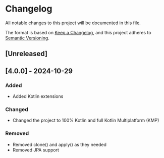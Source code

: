 # Changelog

All notable changes to this project will be documented in this file.

The format is based on [Keep a Changelog](https://keepachangelog.com/en/1.0.0/),
and this project adheres to [Semantic Versioning](https://semver.org/spec/v2.0.0.html).

## [Unreleased]

## [4.0.0] - 2024-10-29

### Added

- Added Kotlin extensions

### Changed

- Changed the project to 100% Kotlin and full Kotlin Multiplatform (KMP)

### Removed

- Removed clone() and apply() as they needed 
- Removed JPA support

